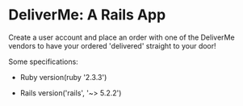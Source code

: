 # DeliverMe: A Rails App

Create a user account and place an order with one of the DeliverMe vendors to have your ordered 'delivered' straight to your door!

Some specifications:

* Ruby version(ruby '2.3.3')

* Rails version('rails', '~> 5.2.2')

